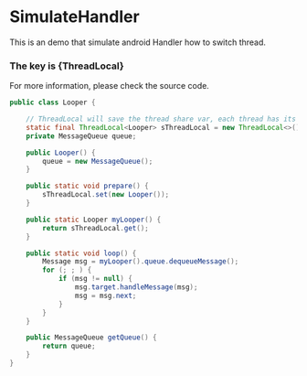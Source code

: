 SimulateHandler
===============

This is an demo that simulate android Handler how to switch thread.


### The key is {ThreadLocal}

For more information, please check the source code.

```java
public class Looper {

    // ThreadLocal will save the thread share var, each thread has its own var.
    static final ThreadLocal<Looper> sThreadLocal = new ThreadLocal<>();
    private MessageQueue queue;

    public Looper() {
        queue = new MessageQueue();
    }

    public static void prepare() {
        sThreadLocal.set(new Looper());
    }

    public static Looper myLooper() {
        return sThreadLocal.get();
    }

    public static void loop() {
        Message msg = myLooper().queue.dequeueMessage();
        for (; ; ) {
            if (msg != null) {
                msg.target.handleMessage(msg);
                msg = msg.next;
            }
        }
    }

    public MessageQueue getQueue() {
        return queue;
    }
}
```